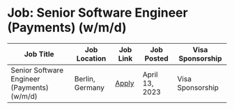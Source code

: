 # Job: Senior Software Engineer (Payments) (w/m/d)

| Job Title | Job Location | Job Link | Job Posted | Visa Sponsorship |
| --- | --- | --- | --- | --- |
| Senior Software Engineer (Payments) (w/m/d) | Berlin, Germany | [Apply](https://www.billie.io/jobs/apply?gh_jid=6682465002) | April 13, 2023 | Visa Sponsorship |
